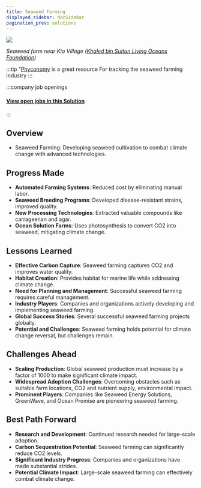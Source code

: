 ```yaml
---
title: Seaweed Farming
displayed_sidebar: docSidebar
pagination_prev: solutions
---
```

![](/../static/img/seaweed-farming.jpg)

*Seaweed farm near Kia Village ([Khaled bin Sultan Living Oceans Foundation](https://www.livingoceansfoundation.org/sustainable-seaweed-farming-part-1/))*

:::tip "[Phyconomy](https://phyconomy.net) is a great resource
For tracking the seaweed farming industry
:::


:::company job openings
  #### [View open jobs in this Solution](https://climatebase.org/jobs?l=&q=&drawdown_solutions=Seaweed+Farming)
:::

## Overview

- Seaweed Farming: Developing seaweed cultivation to combat climate change with advanced technologies.

## Progress Made

- **Automated Farming Systems**: Reduced cost by eliminating manual labor.
- **Seaweed Breeding Programs**: Developed disease-resistant strains, improved quality.
- **New Processing Technologies**: Extracted valuable compounds like carrageenan and agar.
- **Ocean Solution Farms**: Uses photosynthesis to convert CO2 into seaweed, mitigating climate change.

## Lessons Learned

- **Effective Carbon Capture**: Seaweed farming captures CO2 and improves water quality.
- **Habitat Creation**: Provides habitat for marine life while addressing climate change.
- **Need for Planning and Management**: Successful seaweed farming requires careful management.
- **Industry Players**: Companies and organizations actively developing and implementing seaweed farming.
- **Global Success Stories**: Several successful seaweed farming projects globally.
- **Potential and Challenges**: Seaweed farming holds potential for climate change reversal, but challenges remain.

## Challenges Ahead

- **Scaling Production**: Global seaweed production must increase by a factor of 1000 to make significant climate impact.
- **Widespread Adoption Challenges**: Overcoming obstacles such as suitable farm locations, CO2 and nutrient supply, environmental impact.
- **Prominent Players**: Companies like Seaweed Energy Solutions, GreenWave, and Ocean Promise are pioneering seaweed farming.

## Best Path Forward

- **Research and Development**: Continued research needed for large-scale adoption.
- **Carbon Sequestration Potential**: Seaweed farming can significantly reduce CO2 levels.
- **Significant Industry Progress**: Companies and organizations have made substantial strides.
- **Potential Climate Impact**: Large-scale seaweed farming can effectively combat climate change.

